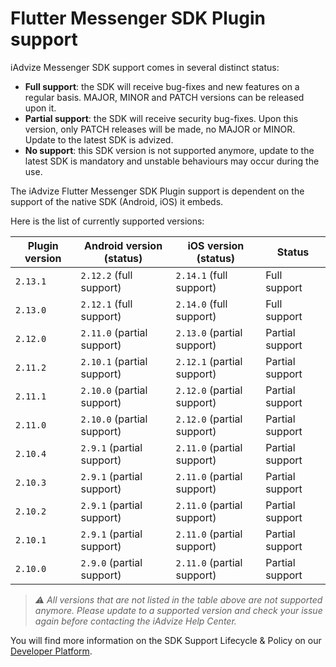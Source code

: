 # Flutter Messenger SDK Plugin support

iAdvize Messenger SDK support comes in several distinct status:

- **Full support**: the SDK will receive bug-fixes and new features on a regular basis. MAJOR, MINOR and PATCH versions can be released upon it.
- **Partial support**: the SDK will receive security bug-fixes. Upon this version, only PATCH releases will be made, no MAJOR or MINOR. Update to the latest SDK is advized.
- **No support**: this SDK version is not supported anymore, update to the latest SDK is mandatory and unstable behaviours may occur during the use.

The iAdvize Flutter Messenger SDK Plugin support is dependent on the support of the native SDK (Android, iOS) it embeds.

Here is the list of currently supported versions:

| Plugin version | Android version (status)   | iOS version (status)       | Status          |
| -------------- | -------------------------- | -------------------------- | --------------- |
| `2.13.1`       | `2.12.2` (full support)    | `2.14.1` (full support)    | Full support    |
| `2.13.0`       | `2.12.1` (full support)    | `2.14.0` (full support)    | Full support    |
| `2.12.0`       | `2.11.0` (partial support) | `2.13.0` (partial support) | Partial support |
| `2.11.2`       | `2.10.1` (partial support) | `2.12.1` (partial support) | Partial support |
| `2.11.1`       | `2.10.0` (partial support) | `2.12.0` (partial support) | Partial support |
| `2.11.0`       | `2.10.0` (partial support) | `2.12.0` (partial support) | Partial support |
| `2.10.4`       | `2.9.1` (partial support)  | `2.11.0` (partial support) | Partial support |
| `2.10.3`       | `2.9.1` (partial support)  | `2.11.0` (partial support) | Partial support |
| `2.10.2`       | `2.9.1` (partial support)  | `2.11.0` (partial support) | Partial support |
| `2.10.1`       | `2.9.1` (partial support)  | `2.11.0` (partial support) | Partial support |
| `2.10.0`       | `2.9.0` (partial support)  | `2.11.0` (partial support) | Partial support |

> *⚠️ All versions that are not listed in the table above are not supported anymore. Please update to a supported version and check your issue again before contacting the iAdvize Help Center.*

You will find more information on the SDK Support Lifecycle & Policy on our [Developer Platform](https://developers.iadvize.com/documentation/mobile-sdk#%F0%9F%A4%9D-support-policy).
